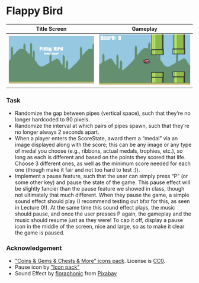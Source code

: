 # Flappy Bird

| Title Screen | Gameplay |
| ----- | ----- |
| ![Title Screen](../images/flappy_bird_entrance.png) | ![Gameplay](../images/flappy_bird_gameplay2.png) |

### Task

- Randomize the gap between pipes (vertical space), such that they’re no longer hardcoded to 90 pixels.
- Randomize the interval at which pairs of pipes spawn, such that they’re no longer always 2 seconds apart.
- When a player enters the ScoreState, award them a “medal” via an image displayed along with the score; this can be any image or any type of medal you choose (e.g., ribbons, actual medals, trophies, etc.), so long as each is different and based on the points they scored that life. Choose 3 different ones, as well as the minimum score needed for each one (though make it fair and not too hard to test :)).
- Implement a pause feature, such that the user can simply press “P” (or some other key) and pause the state of the game. This pause effect will be slightly fancier than the pause feature we showed in class, though not ultimately that much different. When they pause the game, a simple sound effect should play (I recommend testing out bfxr for this, as seen in Lecture 0!). At the same time this sound effect plays, the music should pause, and once the user presses P again, the gameplay and the music should resume just as they were! To cap it off, display a pause icon in the middle of the screen, nice and large, so as to make it clear the game is paused.

### Acknowledgement

- ["Coins & Gems & Chests & More" icons pack](https://greatdocbrown.itch.io/coins-gems-etc). License is [CC0](https://creativecommons.org/publicdomain/zero/1.0/).
- Pause icon by ["Icon pack"](https://gamedeveloperstudio.itch.io/icon-pack)
- Sound Effect by [floraphonic](https://pixabay.com/users/floraphonic-38928062/?utm_source=link-attribution&utm_medium=referral&utm_campaign=music&utm_content=186976) from [Pixabay](https://pixabay.com//?utm_source=link-attribution&utm_medium=referral&utm_campaign=music&utm_content=186976)
